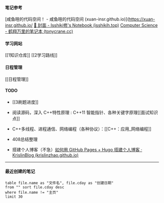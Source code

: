 #### 笔记参考
[咸鱼暄的代码空间！ - 咸鱼暄的代码空间 (xuan-insr.github.io)](https://xuan-insr.github.io/
[💠 封面 - Isshiki修's Notebook (isshikih.top)](https://note.isshikih.top/)
[Computer Science - 鹤翔万里的笔记本 (tonycrane.cc)](https://note.tonycrane.cc/cs/)

#### 学习网站
[[1知识仓库]]
[[2学习路线]]
#### 日程管理
[[日程管理]]

#### TODO
* [[3刷题进度]]
* 阅读源码，深入 C++特性原理 : C++11 智能指针、各种关键字原理[[面试知识点]]
* C++多线程、进程通信、网络编程（各种协议）：[[C++：应用_网络编程]]
* 408总结整理 


* 搭建个人博客（不急）[如何用 GitHub Pages + Hugo 搭建个人博客 · KrislinBlog (krislinzhao.github.io)](https://krislinzhao.github.io/docs/create-a-wesite-using-github-pages-and-hugo/)

---
#### 最近创建的笔记
```dataview 
table file.name as "文件名", file.cday as "创建日期" 
from "" sort file.cday desc
where file.name != "主页"
limit 30
```



